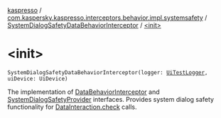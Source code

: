 [kaspresso](../../index.md) / [com.kaspersky.kaspresso.interceptors.behavior.impl.systemsafety](../index.md) / [SystemDialogSafetyDataBehaviorInterceptor](index.md) / [&lt;init&gt;](./-init-.md)

# &lt;init&gt;

`SystemDialogSafetyDataBehaviorInterceptor(logger: `[`UiTestLogger`](../../com.kaspersky.kaspresso.logger/-ui-test-logger.md)`, uiDevice: UiDevice)`

The implementation of [DataBehaviorInterceptor](../../com.kaspersky.kaspresso.interceptors.behavior/-data-behavior-interceptor.md) and [SystemDialogSafetyProvider](../../com.kaspersky.kaspresso.systemsafety/-system-dialog-safety-provider/index.md) interfaces.
Provides system dialog safety functionality for [DataInteraction.check](#) calls.

